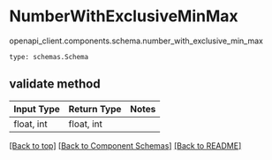 # NumberWithExclusiveMinMax
openapi_client.components.schema.number_with_exclusive_min_max
```
type: schemas.Schema
```

## validate method
Input Type | Return Type | Notes
------------ | ------------- | -------------
float, int | float, int |

[[Back to top]](#top) [[Back to Component Schemas]](../../../README.md#Component-Schemas) [[Back to README]](../../../README.md)
